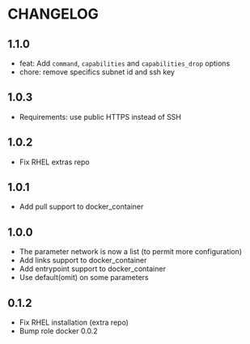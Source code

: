 # CHANGELOG

## 1.1.0

* feat: Add `command`, `capabilities` and `capabilities_drop` options
* chore: remove specifics subnet id and ssh key

## 1.0.3

* Requirements: use public HTTPS instead of SSH

## 1.0.2

* Fix RHEL extras repo

## 1.0.1

* Add pull support to docker\_container

## 1.0.0

* The parameter network is now a list (to permit more configuration)
* Add links support to docker\_container
* Add entrypoint support to docker\_container
* Use default(omit) on some parameters

## 0.1.2

* Fix RHEL installation (extra repo)
* Bump role docker 0.0.2
